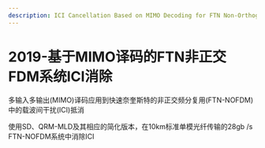 ```yaml
---
description: ICI Cancellation Based on MIMO Decoding for FTN Non-Orthogonal FDM Systems
---
```


# 2019-基于MIMO译码的FTN非正交FDM系统ICI消除

多输入多输出(MIMO)译码应用到快速奈奎斯特的非正交频分复用(FTN-NOFDM)中的载波间干扰(ICI)抵消

使用SD、QRM-MLD及其相应的简化版本，在10km标准单模光纤传输的28gb /s FTN-NOFDM系统中消除ICI
